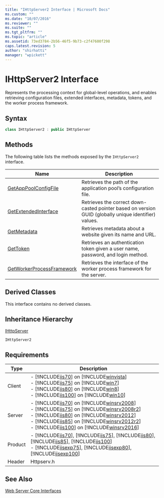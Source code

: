 ```yaml
---
title: "IHttpServer2 Interface | Microsoft Docs"
ms.custom: ""
ms.date: "10/07/2016"
ms.reviewer: ""
ms.suite: ""
ms.tgt_pltfrm: ""
ms.topic: "article"
ms.assetid: 73ed3784-2b56-46f5-9b73-c2f47600f298
caps.latest.revision: 5
author: "shirhatti"
manager: "wpickett"
---
```

# IHttpServer2 Interface
Represents the processing context for global-level operations, and enables retrieving configuration files, extended interfaces, metadata, tokens, and the worker process framework.  
  
## Syntax  
  
```cpp  
class IHttpServer2 : public IHttpServer  
```  
  
## Methods  
 The following table lists the methods exposed by the `IHttpServer2` interface.  
  
|Name|Description|  
|----------|-----------------|  
|[GetAppPoolConfigFile](../../../webdevelopment-reference\native-code-api\webdev-native-api-reference/ihttpserver2-getapppoolconfigfile-method.md)|Retrieves the path of the application pool’s configuration file.|  
|[GetExtendedInterface](../../../webdevelopment-reference\native-code-api\webdev-native-api-reference/ihttpserver2-getextendedinterface-method.md)|Retrieves the correct down-casted pointer based on version GUID (globally unique identifier) values.|  
|[GetMetadata](../../../webdevelopment-reference\native-code-api\webdev-native-api-reference/ihttpserver2-getmetadata-method.md)|Retrieves metadata about a website given its name and URL.|  
|[GetToken](../../../webdevelopment-reference\native-code-api\webdev-native-api-reference/ihttpserver2-gettoken-method.md)|Retrieves an authentication token given a user name, password, and login method.|  
|[GetWorkerProcessFramework](../../../webdevelopment-reference\native-code-api\webdev-native-api-reference/ihttpserver2-getworkerprocessframework-method.md)|Retrieves the interface of the worker process framework for the server.|  
  
## Derived Classes  
 This interface contains no derived classes.  
  
## Inheritance Hierarchy  
 [IHttpServer](../../../webdevelopment-reference\native-code-api\webdev-native-api-reference/ihttpserver-interface.md)  
  
 `IHttpServer2`  
  
## Requirements  
  
|Type|Description|  
|----------|-----------------|  
|Client|-   [!INCLUDE[iis70](../../../wmi-provider/includes/iis70-md.md)] on [!INCLUDE[winvista](../../../wmi-provider/includes/winvista-md.md)]<br />-   [!INCLUDE[iis75](../../../wmi-provider/includes/iis75-md.md)] on [!INCLUDE[win7](../../../wmi-provider/includes/win7-md.md)]<br />-   [!INCLUDE[iis80](../../../wmi-provider/includes/iis80-md.md)] on [!INCLUDE[win8](../../../wmi-provider/includes/win8-md.md)]<br />-   [!INCLUDE[iis100](../../../wmi-provider/includes/iis100-md.md)] on [!INCLUDE[win10](../../../wmi-provider/includes/win10-md.md)]|  
|Server|-   [!INCLUDE[iis70](../../../wmi-provider/includes/iis70-md.md)] on [!INCLUDE[winsrv2008](../../../wmi-provider/includes/winsrv2008-md.md)]<br />-   [!INCLUDE[iis75](../../../wmi-provider/includes/iis75-md.md)] on [!INCLUDE[winsrv2008r2](../../../wmi-provider/includes/winsrv2008r2-md.md)]<br />-   [!INCLUDE[iis80](../../../wmi-provider/includes/iis80-md.md)] on [!INCLUDE[winsrv2012](../../../wmi-provider/includes/winsrv2012-md.md)]<br />-   [!INCLUDE[iis85](../../../wmi-provider/includes/iis85-md.md)] on [!INCLUDE[winsrv2012r2](../../../wmi-provider/includes/winsrv2012r2-md.md)]<br />-   [!INCLUDE[iis100](../../../wmi-provider/includes/iis100-md.md)] on [!INCLUDE[winsrv2016](../../../wmi-provider/includes/winsrv2016-md.md)]|  
|Product|-   [!INCLUDE[iis70](../../../wmi-provider/includes/iis70-md.md)], [!INCLUDE[iis75](../../../wmi-provider/includes/iis75-md.md)], [!INCLUDE[iis80](../../../wmi-provider/includes/iis80-md.md)], [!INCLUDE[iis85](../../../wmi-provider/includes/iis85-md.md)], [!INCLUDE[iis100](../../../wmi-provider/includes/iis100-md.md)]<br />-   [!INCLUDE[iisexp75](../../../webdevelopment-reference\native-code-api\webdev-native-api-reference/includes/iisexp75-md.md)], [!INCLUDE[iisexp80](../../../webdevelopment-reference\native-code-api\webdev-native-api-reference/includes/iisexp80-md.md)], [!INCLUDE[iisexp100](../../../webdevelopment-reference\native-code-api\webdev-native-api-reference/includes/iisexp100-md.md)]|  
|Header|Httpserv.h|  
  
## See Also  
 [Web Server Core Interfaces](../../../webdevelopment-reference\native-code-api\webdev-native-api-reference/web-server-core-interfaces.md)